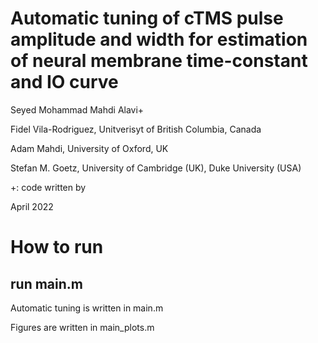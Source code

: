 # Automatic tuning of cTMS pulse amplitude and width for estimation of neural membrane time-constant and IO curve 

Seyed Mohammad Mahdi Alavi+

Fidel Vila-Rodriguez, Unitverisyt of British Columbia, Canada 

Adam Mahdi, University of Oxford, UK

Stefan M. Goetz, University of Cambridge (UK), Duke University (USA)

+: code written by

April 2022

# How to run

## run main.m

Automatic tuning is written in main.m

Figures are written in main_plots.m 
